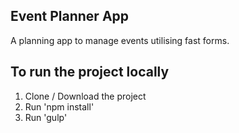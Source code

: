 ## Event Planner App 

A planning app to manage events utilising fast forms.

## To run the project locally

1. Clone / Download the project
2. Run 'npm install'
3. Run 'gulp'

